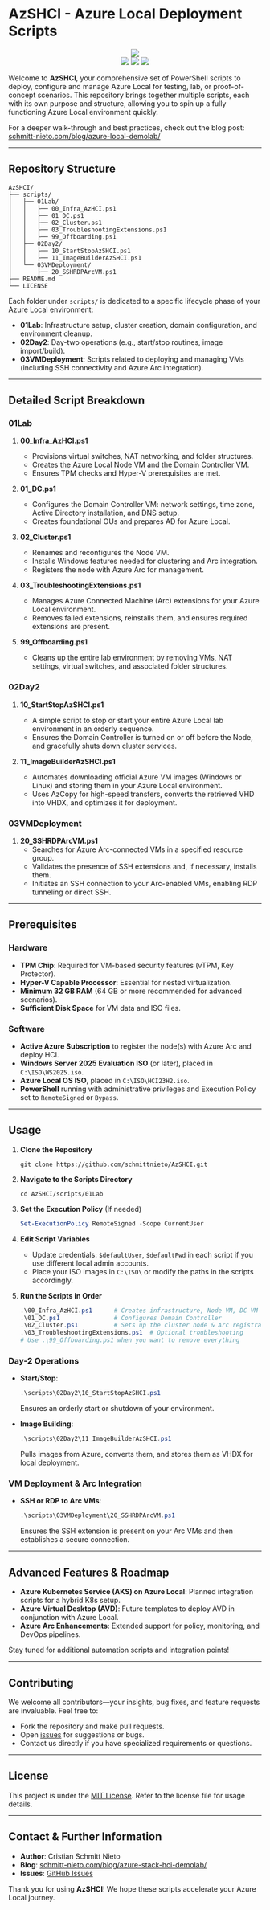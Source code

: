# AzSHCI - Azure Local Deployment Scripts

<p align="center">
  <a href="https://github.com/schmittnieto/AzSHCI"><img src="https://badgen.net/https/raw.githubusercontent.com/schmittnieto/AzSHCI/refs/heads/main/lastdeployment.json?"></a><br>
  <a href="https://github.com/schmittnieto/AzSHCI"><img src="https://img.shields.io/github/languages/top/schmittnieto/AzSHCI.svg"></a>
  <a href="https://github.com/schmittnieto/AzSHCI"><img src="https://img.shields.io/github/languages/code-size/schmittnieto/AzSHCI.svg"></a>
  <a href="https://github.com/schmittnieto/AzSHCI"><img src="https://img.shields.io/github/v/release/schmittnieto/AzSHCI"></a><br>
</p>

Welcome to **AzSHCI**, your comprehensive set of PowerShell scripts to deploy, configure and manage Azure Local for testing, lab, or proof-of-concept scenarios. This repository brings together multiple scripts, each with its own purpose and structure, allowing you to spin up a fully functioning Azure Local environment quickly.

For a deeper walk-through and best practices, check out the blog post: [schmitt-nieto.com/blog/azure-local-demolab/](https://schmitt-nieto.com/blog/azure-local-demolab/)

---

## Repository Structure

```plaintext
AzSHCI/
├── scripts/
│   ├── 01Lab/
│   │   ├── 00_Infra_AzHCI.ps1
│   │   ├── 01_DC.ps1
│   │   ├── 02_Cluster.ps1
│   │   ├── 03_TroubleshootingExtensions.ps1
│   │   ├── 99_Offboarding.ps1
│   ├── 02Day2/
│   │   ├── 10_StartStopAzSHCI.ps1
│   │   ├── 11_ImageBuilderAzSHCI.ps1
│   └── 03VMDeployment/
│       ├── 20_SSHRDPArcVM.ps1
├── README.md
└── LICENSE
```

Each folder under `scripts/` is dedicated to a specific lifecycle phase of your Azure Local environment:

- **01Lab**: Infrastructure setup, cluster creation, domain configuration, and environment cleanup.
- **02Day2**: Day-two operations (e.g., start/stop routines, image import/build).
- **03VMDeployment**: Scripts related to deploying and managing VMs (including SSH connectivity and Azure Arc integration).

---

## Detailed Script Breakdown

### 01Lab

1. **00_Infra_AzHCI.ps1**  
   - Provisions virtual switches, NAT networking, and folder structures.  
   - Creates the Azure Local Node VM and the Domain Controller VM.  
   - Ensures TPM checks and Hyper-V prerequisites are met.

2. **01_DC.ps1**  
   - Configures the Domain Controller VM: network settings, time zone, Active Directory installation, and DNS setup.  
   - Creates foundational OUs and prepares AD for Azure Local.  

3. **02_Cluster.ps1**  
   - Renames and reconfigures the Node VM.  
   - Installs Windows features needed for clustering and Arc integration.  
   - Registers the node with Azure Arc for management.

4. **03_TroubleshootingExtensions.ps1**  
   - Manages Azure Connected Machine (Arc) extensions for your Azure Local environment.  
   - Removes failed extensions, reinstalls them, and ensures required extensions are present.

5. **99_Offboarding.ps1**  
   - Cleans up the entire lab environment by removing VMs, NAT settings, virtual switches, and associated folder structures.  

### 02Day2

1. **10_StartStopAzSHCI.ps1**  
   - A simple script to stop or start your entire Azure Local lab environment in an orderly sequence.  
   - Ensures the Domain Controller is turned on or off before the Node, and gracefully shuts down cluster services.

2. **11_ImageBuilderAzSHCI.ps1**  
   - Automates downloading official Azure VM images (Windows or Linux) and storing them in your Azure Local environment.  
   - Uses AzCopy for high-speed transfers, converts the retrieved VHD into VHDX, and optimizes it for deployment.  

### 03VMDeployment

1. **20_SSHRDPArcVM.ps1**  
   - Searches for Azure Arc-connected VMs in a specified resource group.  
   - Validates the presence of SSH extensions and, if necessary, installs them.  
   - Initiates an SSH connection to your Arc-enabled VMs, enabling RDP tunneling or direct SSH.

---

## Prerequisites

### Hardware

- **TPM Chip**: Required for VM-based security features (vTPM, Key Protector).
- **Hyper-V Capable Processor**: Essential for nested virtualization.
- **Minimum 32 GB RAM** (64 GB or more recommended for advanced scenarios).
- **Sufficient Disk Space** for VM data and ISO files.

### Software

- **Active Azure Subscription** to register the node(s) with Azure Arc and deploy HCI.  
- **Windows Server 2025 Evaluation ISO** (or later), placed in `C:\ISO\WS2025.iso`.
- **Azure Local OS ISO**, placed in `C:\ISO\HCI23H2.iso`.
- **PowerShell** running with administrative privileges and Execution Policy set to `RemoteSigned` or `Bypass`.

---

## Usage

1. **Clone the Repository**  
   ```plaintext
   git clone https://github.com/schmittnieto/AzSHCI.git
   ```

2. **Navigate to the Scripts Directory**  
   ```plaintext
   cd AzSHCI/scripts/01Lab
   ```

3. **Set the Execution Policy** (If needed)  
   ```powershell
   Set-ExecutionPolicy RemoteSigned -Scope CurrentUser
   ```

4. **Edit Script Variables**  
   - Update credentials: `$defaultUser`, `$defaultPwd` in each script if you use different local admin accounts.  
   - Place your ISO images in `C:\ISO\` or modify the paths in the scripts accordingly.

5. **Run the Scripts in Order**  
   ```powershell
   .\00_Infra_AzHCI.ps1      # Creates infrastructure, Node VM, DC VM
   .\01_DC.ps1               # Configures Domain Controller
   .\02_Cluster.ps1          # Sets up the cluster node & Arc registration
   .\03_TroubleshootingExtensions.ps1  # Optional troubleshooting
   # Use .\99_Offboarding.ps1 when you want to remove everything
   ```

### Day-2 Operations

- **Start/Stop**:  
  ```powershell
  .\scripts\02Day2\10_StartStopAzSHCI.ps1
  ```
  Ensures an orderly start or shutdown of your environment.

- **Image Building**:  
  ```powershell
  .\scripts\02Day2\11_ImageBuilderAzSHCI.ps1
  ```
  Pulls images from Azure, converts them, and stores them as VHDX for local deployment.

### VM Deployment & Arc Integration

- **SSH or RDP to Arc VMs**:  
  ```powershell
  .\scripts\03VMDeployment\20_SSHRDPArcVM.ps1
  ```
  Ensures the SSH extension is present on your Arc VMs and then establishes a secure connection.

---

## Advanced Features & Roadmap

- **Azure Kubernetes Service (AKS) on Azure Local**: Planned integration scripts for a hybrid K8s setup.
- **Azure Virtual Desktop (AVD)**: Future templates to deploy AVD in conjunction with Azure Local.  
- **Azure Arc Enhancements**: Extended support for policy, monitoring, and DevOps pipelines.

Stay tuned for additional automation scripts and integration points!

---

## Contributing

We welcome all contributors—your insights, bug fixes, and feature requests are invaluable. Feel free to:
- Fork the repository and make pull requests.
- Open [issues](https://github.com/schmittnieto/AzSHCI/issues) for suggestions or bugs.
- Contact us directly if you have specialized requirements or questions.

---

## License

This project is under the [MIT License](LICENSE). Refer to the license file for usage details.

---

## Contact & Further Information

- **Author**: Cristian Schmitt Nieto  
- **Blog**: [schmitt-nieto.com/blog/azure-stack-hci-demolab/](https://schmitt-nieto.com/blog/azure-stack-hci-demolab/)  
- **Issues**: [GitHub Issues](https://github.com/schmittnieto/AzSHCI/issues)

Thank you for using **AzSHCI**! We hope these scripts accelerate your Azure Local journey.
